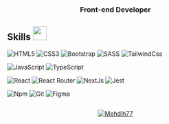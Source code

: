 <h3 align="center"> Front-end Developer </h3>

<h2> Skills <img src = "https://media2.giphy.com/media/QssGEmpkyEOhBCb7e1/giphy.gif?cid=ecf05e47a0n3gi1bfqntqmob8g9aid1oyj2wr3ds3mg700bl&rid=giphy.gif" width = 32px> </h2>

![HTML5](https://img.shields.io/badge/HTML5-E34F26?logo=HTML5&logoColor=white&style=for-the-badge)
![CSS3](https://img.shields.io/badge/CSS3-1572B6?logo=CSS3&logoColor=white&style=for-the-badge)
![Bootstrap](https://img.shields.io/badge/-Bootstrap-563D7C?style=for-the-badge&logo=bootstrap&logoColor=white)
![SASS](https://img.shields.io/badge/SASS-hotpink.svg?style=for-the-badge&logo=SASS&logoColor=white)
![TailwindCss](https://img.shields.io/badge/TailwindCss-0EA5E9?logo=TailwindCss&logoColor=white&style=for-the-badge)

![JavaScript](https://img.shields.io/badge/JavaScript-F7DF1E?logo=JavaScript&logoColor=black&style=for-the-badge)
![TypeScript](https://img.shields.io/badge/TypeScript-3178C6?logo=TypeScript&logoColor=white&style=for-the-badge)

![React](https://img.shields.io/badge/React-61DAFB?logo=React&logoColor=black&style=for-the-badge)
![React Router](https://img.shields.io/badge/React_Router-CA4245?style=for-the-badge&logo=react-router&logoColor=white) 
![NextJs](https://img.shields.io/badge/NextJs-000000?logo=Next.js&logoColor=white&style=for-the-badge)
![Jest](https://img.shields.io/badge/Jest-df162b?logo=Jest&logoColor=white&style=for-the-badge)

![Npm](https://img.shields.io/badge/Npm-CB3837?logo=Npm&logoColor=white&style=for-the-badge)
![Git](https://img.shields.io/badge/Git-F05032?logo=Git&logoColor=white&style=for-the-badge)
![Figma](https://img.shields.io/badge/Figma-F24E1E?logo=Figma&logoColor=white&style=for-the-badge)

##

<p align="center">
<a href="https://gist.github.com/Mehdih77"><img src="https://profile-counter.glitch.me/{Mehdih77}/count.svg" alt="Mehdih77" /></a>
</p>
